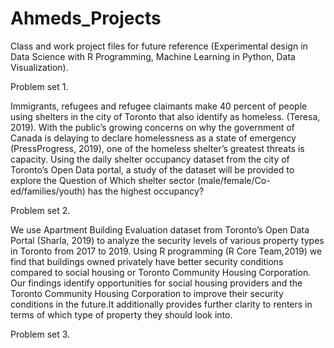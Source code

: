 # Ahmeds_Projects
Class and work project files for future reference (Experimental design in Data Science with R Programming, Machine Learning in Python, Data Visualization).

Problem set 1.

Immigrants, refugees and refugee claimants make 40 percent of people using shelters in the city of Toronto that also identify as homeless. (Teresa, 2019). With the public’s growing concerns on why the government of Canada is delaying to declare homelessness as a state of emergency (PressProgress, 2019), one of the homeless shelter’s greatest threats is capacity. Using the daily shelter occupancy dataset from the city of Toronto’s Open Data portal, a study of the dataset will be provided to explore the Question of Which shelter sector (male/female/Co-ed/families/youth) has the highest occupancy?

Problem set 2.

We use Apartment Building Evaluation dataset from Toronto’s Open Data Portal (Sharla, 2019) to analyze the security levels of various property types in Toronto from 2017 to 2019. Using R programming (R Core Team,2019) we find that buildings owned privately have better security conditions compared to social housing or Toronto Community Housing Corporation. Our findings identify opportunities for social housing providers and the Toronto Community Housing Corporation to improve their security conditions in the
future.It additionally provides further clarity to renters in terms of which type of property they should look into.

Problem set 3.
